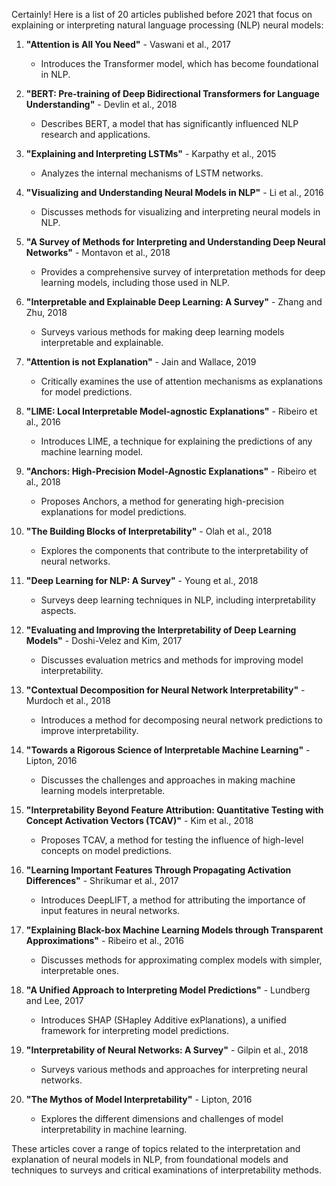 Certainly! Here is a list of 20 articles published before 2021 that focus on explaining or interpreting natural language processing (NLP) neural models:

1. **"Attention is All You Need"** - Vaswani et al., 2017
   - Introduces the Transformer model, which has become foundational in NLP.

2. **"BERT: Pre-training of Deep Bidirectional Transformers for Language Understanding"** - Devlin et al., 2018
   - Describes BERT, a model that has significantly influenced NLP research and applications.

3. **"Explaining and Interpreting LSTMs"** - Karpathy et al., 2015
   - Analyzes the internal mechanisms of LSTM networks.

4. **"Visualizing and Understanding Neural Models in NLP"** - Li et al., 2016
   - Discusses methods for visualizing and interpreting neural models in NLP.

5. **"A Survey of Methods for Interpreting and Understanding Deep Neural Networks"** - Montavon et al., 2018
   - Provides a comprehensive survey of interpretation methods for deep learning models, including those used in NLP.

6. **"Interpretable and Explainable Deep Learning: A Survey"** - Zhang and Zhu, 2018
   - Surveys various methods for making deep learning models interpretable and explainable.

7. **"Attention is not Explanation"** - Jain and Wallace, 2019
   - Critically examines the use of attention mechanisms as explanations for model predictions.

8. **"LIME: Local Interpretable Model-agnostic Explanations"** - Ribeiro et al., 2016
   - Introduces LIME, a technique for explaining the predictions of any machine learning model.

9. **"Anchors: High-Precision Model-Agnostic Explanations"** - Ribeiro et al., 2018
   - Proposes Anchors, a method for generating high-precision explanations for model predictions.

10. **"The Building Blocks of Interpretability"** - Olah et al., 2018
    - Explores the components that contribute to the interpretability of neural networks.

11. **"Deep Learning for NLP: A Survey"** - Young et al., 2018
    - Surveys deep learning techniques in NLP, including interpretability aspects.

12. **"Evaluating and Improving the Interpretability of Deep Learning Models"** - Doshi-Velez and Kim, 2017
    - Discusses evaluation metrics and methods for improving model interpretability.

13. **"Contextual Decomposition for Neural Network Interpretability"** - Murdoch et al., 2018
    - Introduces a method for decomposing neural network predictions to improve interpretability.

14. **"Towards a Rigorous Science of Interpretable Machine Learning"** - Lipton, 2016
    - Discusses the challenges and approaches in making machine learning models interpretable.

15. **"Interpretability Beyond Feature Attribution: Quantitative Testing with Concept Activation Vectors (TCAV)"** - Kim et al., 2018
    - Proposes TCAV, a method for testing the influence of high-level concepts on model predictions.

16. **"Learning Important Features Through Propagating Activation Differences"** - Shrikumar et al., 2017
    - Introduces DeepLIFT, a method for attributing the importance of input features in neural networks.

17. **"Explaining Black-box Machine Learning Models through Transparent Approximations"** - Ribeiro et al., 2016
    - Discusses methods for approximating complex models with simpler, interpretable ones.

18. **"A Unified Approach to Interpreting Model Predictions"** - Lundberg and Lee, 2017
    - Introduces SHAP (SHapley Additive exPlanations), a unified framework for interpreting model predictions.

19. **"Interpretability of Neural Networks: A Survey"** - Gilpin et al., 2018
    - Surveys various methods and approaches for interpreting neural networks.

20. **"The Mythos of Model Interpretability"** - Lipton, 2016
    - Explores the different dimensions and challenges of model interpretability in machine learning.

These articles cover a range of topics related to the interpretation and explanation of neural models in NLP, from foundational models and techniques to surveys and critical examinations of interpretability methods.